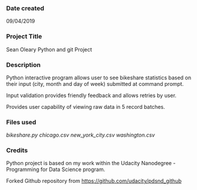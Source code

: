 ### Date created
09/04/2019

### Project Title
Sean Oleary Python and git Project

### Description
Python interactive program allows user to see bikeshare statistics based on their input (city, month and day of week) submitted at command prompt.

Input validation provides friendly feedback and allows retries by user.

Provides user capability of viewing raw data in 5 record batches.

### Files used
*bikeshare.py*
*chicago.csv*
*new_york_city.csv*
*washington.csv*

### Credits
Python project is based on my work within the Udacity Nanodegree - Programming for Data Science program.

Forked Github repository from https://github.com/udacity/pdsnd_github
